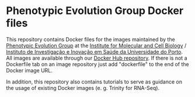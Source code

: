 # Phenotypic Evolution Group Docker files

This repository contains Docker files for the images maintained by the [Phenotypic Evolution Group](http://www.i3s.up.pt/research-groups/neurobiology-and-neurologic-disorders/phenotypic-evolution) at the [Institute for Molecular and Cell Biology](https://www.ibmc.up.pt/) / [Instituto de Investigação e Inovação em Saúde da Universidade do Porto](https://www.i3s.up.pt/). All images are available through our [Docker Hub repository](https://hub.docker.com/u/pegi3s/). If there is not a Dockerfile tab on an image repository just add "dockerfile" to the end of the Docker image URL.

In addition, this repository also contains tutorials to serve as guidance on the usage of existing Docker images (e. g. Trinity for RNA-Seq).
